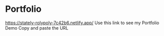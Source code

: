 # Portfolio
https://stately-rolypoly-7c42b6.netlify.app/
Use this link to see my Portfolio Demo
Copy and paste the URL
